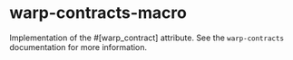 # warp-contracts-macro

Implementation of the #[warp_contract] attribute. See the `warp-contracts` documentation for more information.
